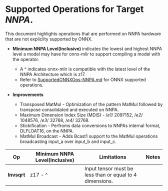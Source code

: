 <!--- File created to explain NNPA hardware operations and limitations.  -->
<!-- This file was created manually refer to https://github.com/onnx/onnx-mlir/issues/3125 for more information -->

# Supported Operations for Target *NNPA*.

This document highlights operations that are performed on NNPA hardware that are not explicilty supported by ONNX. 

* **Minimum NNPA Level(Inclusive)** indicates the lowest and highest NNPA level a model may have for onnx-mlir to support compiling a model with the operator.
    * A ^ indicates onnx-mlir is compatible with the latest level of the NNPA Architecture which is z17.
    * Refer to [SupportedONNXOps-NNPA.md](https://github.com/onnx/onnx-mlir/blob/main/docs/SupportedONNXOps-NNPA.md) for ONNX supported operations.

* **Improvements**
    * Transposed MatMul - Optimization of the pattern MatMul followed by transpose consolidated and executed on NNPA.
    * Maximum Dimension Index Size (MDIS) - /*e1*/ 2097152, /*e2*/ 1048576, /*e3*/ 32768, /*e4*/ 32768.
    * Stickification - Perfroms data conversions to NNPAs internal format, DLFLOAT16, on the NNPA.
    * MatMul Broadcast - Adds Bcast1 support to the MatMul operations broadcasting input_a over input_b and input_c.

| Op |Minimum NNPA Level(Inclusive) |Limitations |Notes |
| --- |--- |--- |--- | 
| **Invsqrt** |z17 - ^ | Input tensor must be less than or equal to 4 dimensions. | | 